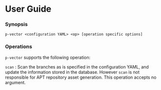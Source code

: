 # User Guide

### Synopsis

`p-vector <configuration YAML> <op> [operation specific options]`

### Operations

`p-vector` supports the following operation:

`scan`
:   Scan the branches as is specified in the configuration YAML, and update the information stored in the database. However `scan` is not responsible for APT repository asset generation. This operation accepts no argument.
